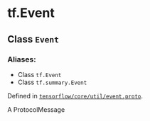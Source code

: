 <div itemscope itemtype="http://developers.google.com/ReferenceObject">
<meta itemprop="name" content="tf.Event" />
<meta itemprop="path" content="Stable" />
</div>

# tf.Event

## Class `Event`



### Aliases:

* Class `tf.Event`
* Class `tf.summary.Event`



Defined in [`tensorflow/core/util/event.proto`](https://www.tensorflow.org/code/tensorflow/core/util/event.proto).

A ProtocolMessage

